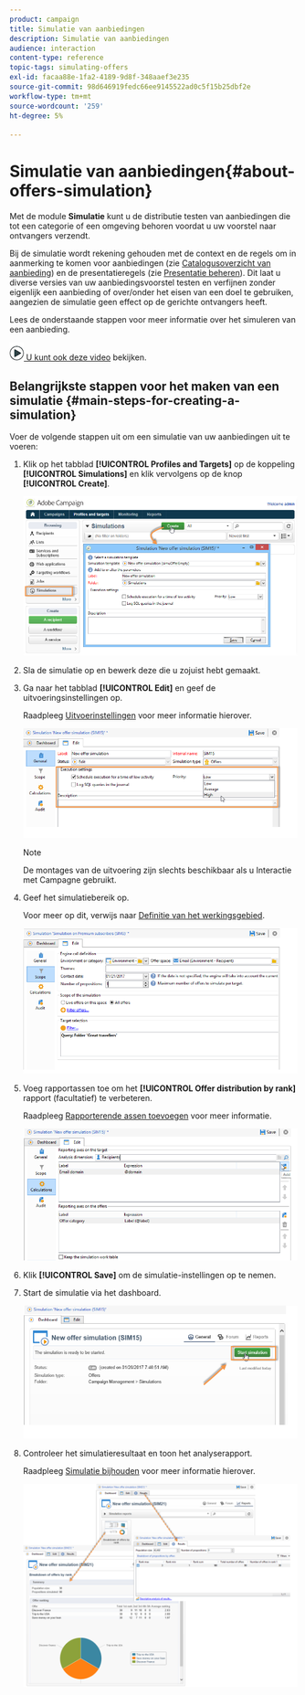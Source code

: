 ```yaml
---
product: campaign
title: Simulatie van aanbiedingen
description: Simulatie van aanbiedingen
audience: interaction
content-type: reference
topic-tags: simulating-offers
exl-id: facaa88e-1fa2-4189-9d8f-348aaef3e235
source-git-commit: 98d646919fedc66ee9145522ad0c5f15b25dbf2e
workflow-type: tm+mt
source-wordcount: '259'
ht-degree: 5%

---
```


# Simulatie van aanbiedingen{#about-offers-simulation}

Met de module **Simulatie** kunt u de distributie testen van aanbiedingen die tot een categorie of een omgeving behoren voordat u uw voorstel naar ontvangers verzendt.

Bij de simulatie wordt rekening gehouden met de context en de regels om in aanmerking te komen voor aanbiedingen (zie [Catalogusoverzicht van aanbieding](../../interaction/using/offer-catalog-overview.md)) en de presentatieregels (zie [Presentatie beheren](../../interaction/using/managing-offer-presentation.md)). Dit laat u diverse versies van uw aanbiedingsvoorstel testen en verfijnen zonder eigenlijk een aanbieding of over/onder het eisen van een doel te gebruiken, aangezien de simulatie geen effect op de gerichte ontvangers heeft.

Lees de onderstaande stappen voor meer informatie over het simuleren van een aanbieding.

![](assets/do-not-localize/how-to-video.png)[ U kunt ook deze video](https://helpx.adobe.com/campaign/classic/how-to/simulate-offer-in-acv6.html?playlist=/ccx/v1/collection/product/campaign/classic/segment/digital-marketers/explevel/intermediate/applaunch/introduction/collection.ccx.js&amp;ref=helpx.adobe.com) bekijken.

## Belangrijkste stappen voor het maken van een simulatie {#main-steps-for-creating-a-simulation}

Voer de volgende stappen uit om een simulatie van uw aanbiedingen uit te voeren:

1. Klik op het tabblad **[!UICONTROL Profiles and Targets]** op de koppeling **[!UICONTROL Simulations]** en klik vervolgens op de knop **[!UICONTROL Create]**.

   ![](assets/offer_simulation_001.png)

1. Sla de simulatie op en bewerk deze die u zojuist hebt gemaakt.
1. Ga naar het tabblad **[!UICONTROL Edit]** en geef de uitvoeringsinstellingen op.

   Raadpleeg [Uitvoerinstellingen](../../interaction/using/execution-settings.md) voor meer informatie hierover.

   ![](assets/offer_simulation_003.png)

   >[!NOTE]
   >
   >De montages van de uitvoering zijn slechts beschikbaar als u Interactie met Campagne gebruikt.

1. Geef het simulatiebereik op.

   Voor meer op dit, verwijs naar [Definitie van het werkingsgebied](../../interaction/using/simulation-scope.md#definition-of-the-scope).

   ![](assets/offer_simulation_004.png)

1. Voeg rapportassen toe om het **[!UICONTROL Offer distribution by rank]** rapport (facultatief) te verbeteren.

   Raadpleeg [Rapporterende assen toevoegen](../../interaction/using/simulation-scope.md#adding-reporting-axes) voor meer informatie.

   ![](assets/offer_simulation_005.png)

1. Klik **[!UICONTROL Save]** om de simulatie-instellingen op te nemen.
1. Start de simulatie via het dashboard.

   ![](assets/offer_simulation_006.png)

1. Controleer het simulatieresultaat en toon het analyserapport.

   Raadpleeg [Simulatie bijhouden](../../interaction/using/simulation-tracking.md) voor meer informatie hierover.

   ![](assets/offer_simulation_007.png)
